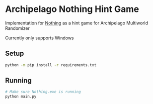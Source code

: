 # Archipelago Nothing Hint Game
Implementation for [Nothing](https://store.steampowered.com/app/2696480/Nothing/) as a hint game for Archipelago Multiworld Randomizer

Currently only supports Windows

## Setup
```sh
python -m pip install -r requirements.txt
```

## Running
```sh
# Make sure Nothing.exe is running
python main.py
```